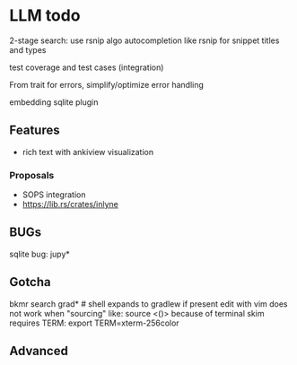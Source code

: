 # LLM todo

2-stage search: use rsnip algo
autocompletion like rsnip for snippet titles and types

test coverage and test cases (integration)

From trait for errors, simplify/optimize error handling

embedding sqlite plugin

## Features
- rich text with ankiview visualization

### Proposals
- SOPS integration
- https://lib.rs/crates/inlyne

## BUGs
sqlite bug: jupy*


## Gotcha
bkmr search grad*  # shell expands to gradlew if present
edit with vim does not work when "sourcing" like: source <()> because of terminal
skim requires TERM: export TERM=xterm-256color


## Advanced

